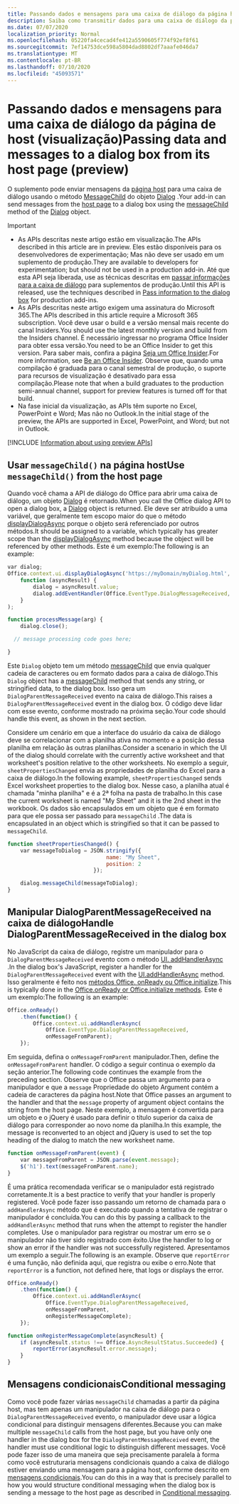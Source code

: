 ```yaml
---
title: Passando dados e mensagens para uma caixa de diálogo da página host
description: Saiba como transmitir dados para uma caixa de diálogo da página host usando as APIs messageChild e DialogParentMessageReceived.
ms.date: 07/07/2020
localization_priority: Normal
ms.openlocfilehash: 05220fa4cecad4fe412a5590605f774f92ef8f61
ms.sourcegitcommit: 7ef14753dce598a5804dad8802df7aaafe046da7
ms.translationtype: MT
ms.contentlocale: pt-BR
ms.lasthandoff: 07/10/2020
ms.locfileid: "45093571"
---
```

# <a name="passing-data-and-messages-to-a-dialog-box-from-its-host-page-preview"></a><span data-ttu-id="ab0ca-103">Passando dados e mensagens para uma caixa de diálogo da página de host (visualização)</span><span class="sxs-lookup"><span data-stu-id="ab0ca-103">Passing data and messages to a dialog box from its host page (preview)</span></span>

<span data-ttu-id="ab0ca-104">O suplemento pode enviar mensagens da [página host](dialog-api-in-office-add-ins.md#open-a-dialog-box-from-a-host-page) para uma caixa de diálogo usando o método [MessageChild](/javascript/api/office/office.dialog#messagechild-message-) do objeto [Dialog](/javascript/api/office/office.dialog) .</span><span class="sxs-lookup"><span data-stu-id="ab0ca-104">Your add-in can send messages from the [host page](dialog-api-in-office-add-ins.md#open-a-dialog-box-from-a-host-page) to a dialog box using the [messageChild](/javascript/api/office/office.dialog#messagechild-message-) method of the [Dialog](/javascript/api/office/office.dialog) object.</span></span>

> [!Important]
>
> - <span data-ttu-id="ab0ca-105">As APIs descritas neste artigo estão em visualização.</span><span class="sxs-lookup"><span data-stu-id="ab0ca-105">The APIs described in this article are in preview.</span></span> <span data-ttu-id="ab0ca-106">Eles estão disponíveis para os desenvolvedores de experimentação; Mas não deve ser usado em um suplemento de produção.</span><span class="sxs-lookup"><span data-stu-id="ab0ca-106">They are available to developers for experimentation; but should not be used in a production add-in.</span></span> <span data-ttu-id="ab0ca-107">Até que esta API seja liberada, use as técnicas descritas em [passar informações para a caixa de diálogo](dialog-api-in-office-add-ins.md#pass-information-to-the-dialog-box) para suplementos de produção.</span><span class="sxs-lookup"><span data-stu-id="ab0ca-107">Until this API is released, use the techniques described in [Pass information to the dialog box](dialog-api-in-office-add-ins.md#pass-information-to-the-dialog-box) for production add-ins.</span></span>
> - <span data-ttu-id="ab0ca-108">As APIs descritas neste artigo exigem uma assinatura do Microsoft 365.</span><span class="sxs-lookup"><span data-stu-id="ab0ca-108">The APIs described in this article require a Microsoft 365 subscription.</span></span> <span data-ttu-id="ab0ca-109">Você deve usar o build e a versão mensal mais recente do canal Insiders.</span><span class="sxs-lookup"><span data-stu-id="ab0ca-109">You should use the latest monthly version and build from the Insiders channel.</span></span> <span data-ttu-id="ab0ca-110">É necessário ingressar no programa Office Insider para obter essa versão.</span><span class="sxs-lookup"><span data-stu-id="ab0ca-110">You need to be an Office Insider to get this version.</span></span> <span data-ttu-id="ab0ca-111">Para saber mais, confira a página [Seja um Office Insider](https://insider.office.com).</span><span class="sxs-lookup"><span data-stu-id="ab0ca-111">For more information, see [Be an Office Insider](https://insider.office.com).</span></span> <span data-ttu-id="ab0ca-112">Observe que, quando uma compilação é graduada para o canal semestral de produção, o suporte para recursos de visualização é desativado para essa compilação.</span><span class="sxs-lookup"><span data-stu-id="ab0ca-112">Please note that when a build graduates to the production semi-annual channel, support for preview features is turned off for that build.</span></span>
> - <span data-ttu-id="ab0ca-113">Na fase inicial da visualização, as APIs têm suporte no Excel, PowerPoint e Word; Mas não no Outlook.</span><span class="sxs-lookup"><span data-stu-id="ab0ca-113">In the initial stage of the preview, the APIs are supported in Excel, PowerPoint, and Word; but not in Outlook.</span></span>
>
> [!INCLUDE [Information about using preview APIs](../includes/using-preview-apis.md)]

## <a name="use-messagechild-from-the-host-page"></a><span data-ttu-id="ab0ca-114">Usar `messageChild()` na página host</span><span class="sxs-lookup"><span data-stu-id="ab0ca-114">Use `messageChild()` from the host page</span></span>

<span data-ttu-id="ab0ca-115">Quando você chama a API de diálogo do Office para abrir uma caixa de diálogo, um objeto [Dialog](/javascript/api/office/office.dialog) é retornado.</span><span class="sxs-lookup"><span data-stu-id="ab0ca-115">When you call the Office dialog API to open a dialog box, a [Dialog](/javascript/api/office/office.dialog) object is returned.</span></span> <span data-ttu-id="ab0ca-116">Ele deve ser atribuído a uma variável, que geralmente tem escopo maior do que o método [displayDialogAsync](/javascript/api/office/office.ui#displaydialogasync-startaddress--callback-) porque o objeto será referenciado por outros métodos.</span><span class="sxs-lookup"><span data-stu-id="ab0ca-116">It should be assigned to a variable, which typically has greater scope than the [displayDialogAsync](/javascript/api/office/office.ui#displaydialogasync-startaddress--callback-) method because the object will be referenced by other methods.</span></span> <span data-ttu-id="ab0ca-117">Este é um exemplo:</span><span class="sxs-lookup"><span data-stu-id="ab0ca-117">The following is an example:</span></span>

```javascript
var dialog;
Office.context.ui.displayDialogAsync('https://myDomain/myDialog.html',
    function (asyncResult) {
        dialog = asyncResult.value;
        dialog.addEventHandler(Office.EventType.DialogMessageReceived, processMessage);
    }
);

function processMessage(arg) {
    dialog.close();

  // message processing code goes here;

}
```

<span data-ttu-id="ab0ca-118">Este `Dialog` objeto tem um método [messageChild](/javascript/api/office/office.dialog#messagechild-message-) que envia qualquer cadeia de caracteres ou em formato dados para a caixa de diálogo.</span><span class="sxs-lookup"><span data-stu-id="ab0ca-118">This `Dialog` object has a [messageChild](/javascript/api/office/office.dialog#messagechild-message-) method that sends any string, or stringified data, to the dialog box.</span></span> <span data-ttu-id="ab0ca-119">Isso gera um `DialogParentMessageReceived` evento na caixa de diálogo.</span><span class="sxs-lookup"><span data-stu-id="ab0ca-119">This raises a `DialogParentMessageReceived` event in the dialog box.</span></span> <span data-ttu-id="ab0ca-120">O código deve lidar com esse evento, conforme mostrado na próxima seção.</span><span class="sxs-lookup"><span data-stu-id="ab0ca-120">Your code should handle this event, as shown in the next section.</span></span>

<span data-ttu-id="ab0ca-121">Considere um cenário em que a interface do usuário da caixa de diálogo deve se correlacionar com a planilha ativa no momento e a posição dessa planilha em relação às outras planilhas.</span><span class="sxs-lookup"><span data-stu-id="ab0ca-121">Consider a scenario in which the UI of the dialog should correlate with the currently active worksheet and that worksheet's position relative to the other worksheets.</span></span> <span data-ttu-id="ab0ca-122">No exemplo a seguir, `sheetPropertiesChanged` envia as propriedades de planilha do Excel para a caixa de diálogo.</span><span class="sxs-lookup"><span data-stu-id="ab0ca-122">In the following example, `sheetPropertiesChanged` sends Excel worksheet properties to the dialog box.</span></span> <span data-ttu-id="ab0ca-123">Nesse caso, a planilha atual é chamada "minha planilha" e é a 2ª folha na pasta de trabalho.</span><span class="sxs-lookup"><span data-stu-id="ab0ca-123">In this case the current worksheet is named "My Sheet" and it is the 2nd sheet in the workbook.</span></span> <span data-ttu-id="ab0ca-124">Os dados são encapsulados em um objeto que é em formato para que ele possa ser passado para `messageChild` .</span><span class="sxs-lookup"><span data-stu-id="ab0ca-124">The data is encapsulated in an object which is stringified so that it can be passed to `messageChild`.</span></span>

```javascript
function sheetPropertiesChanged() {
    var messageToDialog = JSON.stringify({
                               name: "My Sheet",
                               position: 2
                           });

    dialog.messageChild(messageToDialog);
}
```

## <a name="handle-dialogparentmessagereceived-in-the-dialog-box"></a><span data-ttu-id="ab0ca-125">Manipular DialogParentMessageReceived na caixa de diálogo</span><span class="sxs-lookup"><span data-stu-id="ab0ca-125">Handle DialogParentMessageReceived in the dialog box</span></span>

<span data-ttu-id="ab0ca-126">No JavaScript da caixa de diálogo, registre um manipulador para o `DialogParentMessageReceived` evento com o método [UI. addHandlerAsync](/javascript/api/office/office.ui#addhandlerasync-eventtype--handler--options--callback-) .</span><span class="sxs-lookup"><span data-stu-id="ab0ca-126">In the dialog box's JavaScript, register a handler for the `DialogParentMessageReceived` event with the [UI.addHandlerAsync](/javascript/api/office/office.ui#addhandlerasync-eventtype--handler--options--callback-) method.</span></span> <span data-ttu-id="ab0ca-127">Isso geralmente é feito nos [métodos Office. onReady ou Office.initialize](initialize-add-in.md).</span><span class="sxs-lookup"><span data-stu-id="ab0ca-127">This is typically done in the [Office.onReady or Office.initialize methods](initialize-add-in.md).</span></span> <span data-ttu-id="ab0ca-128">Este é um exemplo:</span><span class="sxs-lookup"><span data-stu-id="ab0ca-128">The following is an example:</span></span>

```javascript
Office.onReady()
    .then(function() {
        Office.context.ui.addHandlerAsync(
            Office.EventType.DialogParentMessageReceived,
            onMessageFromParent);
    });
```

<span data-ttu-id="ab0ca-129">Em seguida, defina o `onMessageFromParent` manipulador.</span><span class="sxs-lookup"><span data-stu-id="ab0ca-129">Then, define the `onMessageFromParent` handler.</span></span> <span data-ttu-id="ab0ca-130">O código a seguir continua o exemplo da seção anterior.</span><span class="sxs-lookup"><span data-stu-id="ab0ca-130">The following code continues the example from the preceding section.</span></span> <span data-ttu-id="ab0ca-131">Observe que o Office passa um argumento para o manipulador e que a `message` Propriedade do objeto Argument contém a cadeia de caracteres da página host.</span><span class="sxs-lookup"><span data-stu-id="ab0ca-131">Note that Office passes an argument to the handler and that the `message` property of argument object contains the string from the host page.</span></span> <span data-ttu-id="ab0ca-132">Neste exemplo, a mensagem é convertida para um objeto e o jQuery é usado para definir o título superior da caixa de diálogo para corresponder ao novo nome da planilha.</span><span class="sxs-lookup"><span data-stu-id="ab0ca-132">In this example, the message is reconverted to an object and jQuery is used to set the top heading of the dialog to match the new worksheet name.</span></span>

```javascript
function onMessageFromParent(event) {
    var messageFromParent = JSON.parse(event.message);
    $('h1').text(messageFromParent.name);
}
```

<span data-ttu-id="ab0ca-133">É uma prática recomendada verificar se o manipulador está registrado corretamente.</span><span class="sxs-lookup"><span data-stu-id="ab0ca-133">It is a best practice to verify that your handler is properly registered.</span></span> <span data-ttu-id="ab0ca-134">Você pode fazer isso passando um retorno de chamada para o `addHandlerAsync` método que é executado quando a tentativa de registrar o manipulador é concluída.</span><span class="sxs-lookup"><span data-stu-id="ab0ca-134">You can do this by passing a callback to the `addHandlerAsync` method that runs when the attempt to register the handler completes.</span></span> <span data-ttu-id="ab0ca-135">Use o manipulador para registrar ou mostrar um erro se o manipulador não tiver sido registrado com êxito.</span><span class="sxs-lookup"><span data-stu-id="ab0ca-135">Use the handler to log or show an error if the handler was not successfully registered.</span></span> <span data-ttu-id="ab0ca-136">Apresentamos um exemplo a seguir.</span><span class="sxs-lookup"><span data-stu-id="ab0ca-136">The following is an example.</span></span> <span data-ttu-id="ab0ca-137">Observe que `reportError` é uma função, não definida aqui, que registra ou exibe o erro.</span><span class="sxs-lookup"><span data-stu-id="ab0ca-137">Note that `reportError` is a function, not defined here, that logs or displays the error.</span></span>

```javascript
Office.onReady()
    .then(function() {
        Office.context.ui.addHandlerAsync(
            Office.EventType.DialogParentMessageReceived,
            onMessageFromParent,
            onRegisterMessageComplete);
    });

function onRegisterMessageComplete(asyncResult) {
    if (asyncResult.status !== Office.AsyncResultStatus.Succeeded) {
        reportError(asyncResult.error.message);
    }
}
```

## <a name="conditional-messaging"></a><span data-ttu-id="ab0ca-138">Mensagens condicionais</span><span class="sxs-lookup"><span data-stu-id="ab0ca-138">Conditional messaging</span></span>

<span data-ttu-id="ab0ca-139">Como você pode fazer várias `messageChild` chamadas a partir da página host, mas tem apenas um manipulador na caixa de diálogo para o `DialogParentMessageReceived` evento, o manipulador deve usar a lógica condicional para distinguir mensagens diferentes.</span><span class="sxs-lookup"><span data-stu-id="ab0ca-139">Because you can make multiple `messageChild` calls from the host page, but you have only one handler in the dialog box for the `DialogParentMessageReceived` event, the handler must use conditional logic to distinguish different messages.</span></span> <span data-ttu-id="ab0ca-140">Você pode fazer isso de uma maneira que seja precisamente paralela à forma como você estruturaria mensagens condicionais quando a caixa de diálogo estiver enviando uma mensagem para a página host, conforme descrito em [mensagens condicionais](dialog-api-in-office-add-ins.md#conditional-messaging).</span><span class="sxs-lookup"><span data-stu-id="ab0ca-140">You can do this in a way that is precisely parallel to how you would structure conditional messaging when the dialog box is sending a message to the host page as described in [Conditional messaging](dialog-api-in-office-add-ins.md#conditional-messaging).</span></span>
